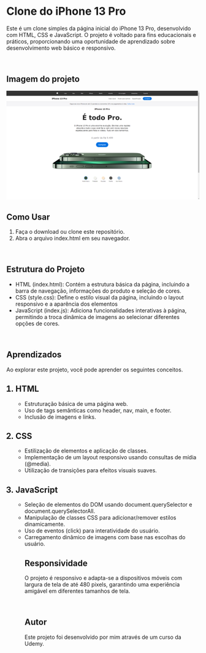 # Clone do iPhone 13 Pro
<p>
Este é um clone simples da página inicial do iPhone 13 Pro, desenvolvido com HTML, CSS e JavaScript. O projeto é voltado para fins educacionais e práticos, proporcionando uma oportunidade de aprendizado sobre desenvolvimento web básico e responsivo.
</p>

<br>

## Imagem do projeto
<img src="Projeto_iphone.png" alt="Projeto iPhne"/>

<br>

## Como Usar

<ol>
<li>Faça o download ou clone este repositório.</li>
<li>Abra o arquivo index.html em seu navegador.</li>
</ol>

<br>

## Estrutura do Projeto

<ul>
<li>HTML (index.html): Contém a estrutura básica da página, incluindo a barra de navegação, informações do produto e seleção de cores.</li>
<li>CSS (style.css): Define o estilo visual da página, incluindo o layout responsivo e a aparência dos elementos</li>
<li>JavaScript (index.js): Adiciona funcionalidades interativas à página, permitindo a troca dinâmica de imagens ao selecionar diferentes opções de cores.</li>
</ul>

<br>

## Aprendizados
<p>Ao explorar este projeto, você pode aprender os seguintes conceitos.</p>

<ol>
<h2><li>HTML</li></h2>
<ul>
<li>Estruturação básica de uma página web.</li>
<li>Uso de tags semânticas como header, nav, main, e footer.</li>
<li>Inclusão de imagens e links.</li>
</ul>
<h2><li>CSS</li></h2>
<ul>
<li>Estilização de elementos e aplicação de classes.</li>
<li>Implementação de um layout responsivo usando consultas de mídia (@media).</li>
<li>Utilização de transições para efeitos visuais suaves.</li>
</ul>
<h2><li>JavaScript</li></h2>
<ul>
<li>Seleção de elementos do DOM usando document.querySelector e document.querySelectorAll.</li>
<li>Manipulação de classes CSS para adicionar/remover estilos dinamicamente.</li>
<li>Uso de eventos (click) para interatividade do usuário.</li>
<li>Carregamento dinâmico de imagens com base nas escolhas do usuário.</li>
</ul>
<ol>

## Responsividade
<p>O projeto é responsivo e adapta-se a dispositivos móveis com largura de tela de até 480 pixels, garantindo uma experiência amigável em diferentes tamanhos de tela.</p>

<br>

## Autor
Este projeto foi desenvolvido por mim através de um curso da Udemy.